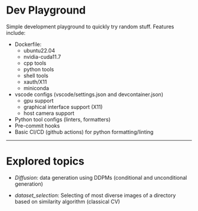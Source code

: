 # Dev Playground

Simple development playground to quickly try random stuff. Features include:

- Dockerfile:
  - ubuntu22.04
  - nvidia-cuda11.7
  - cpp tools
  - python tools
  - shell tools
  - xauth/X11
  - miniconda
- vscode configs (vscode/settings.json and devcontainer.json)
  - gpu support
  - graphical interface support (X11)
  - host camera support
- Python tool configs (linters, formatters)
- Pre-commit hooks
- Basic CI/CD (github actions) for python formatting/linting

---

# Explored topics

- *Diffusion*: data generation using DDPMs (conditional and unconditional generation)

- *dataset_selection*: Selecting of most diverse images of a directory based on similarity algorithm (classical CV)
